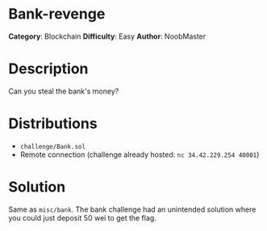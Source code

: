 # Bank-revenge

**Category**: Blockchain **Difficulty**: Easy **Author**: NoobMaster

# Description

Can you steal the bank's money?

# Distributions 

- `challenge/Bank.sol`
- Remote connection (challenge already hosted: `nc 34.42.229.254 40001`)

# Solution

Same as `misc/bank`. The bank challenge had an unintended solution where you could just deposit 50 wei to get the flag.
